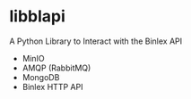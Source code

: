 # libblapi

A Python Library to Interact with the Binlex API

- MinIO
- AMQP (RabbitMQ)
- MongoDB
- Binlex HTTP API